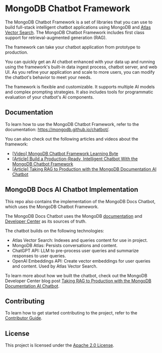 # MongoDB Chatbot Framework

The MongoDB Chatbot Framework is a set of libraries that you can use to build
full-stack intelligent chatbot applications using MongoDB and [Atlas Vector Search](https://www.mongodb.com/docs/atlas/atlas-vector-search/vector-search-overview/).
The MongoDB Chatbot Framework includes first class support for
retrieval-augmented generation (RAG).

The framework can take your chatbot application from prototype to production.

You can quickly get an AI chatbot enhanced with your data up and running using
the framework's built-in data ingest process, chatbot server, and web UI. As you
refine your application and scale to more users, you can modify the chatbot's
behavior to meet your needs.

The framework is flexible and customizable. It supports multiple AI models and
complex prompting strategies. It also includes tools for programmatic evaluation of your chatbot's AI components.

## Documentation

To learn how to use the MongoDB Chatbot Framework, refer to the documentation:
<https://mongodb.github.io/chatbot/>.

You can also check out the following articles and videos about the framework:

- [[Video] MongoDB Chatbot Framework Learning Byte](https://learn.mongodb.com/courses/mongodb-chatbot-framework)
- [[Article] Build a Production-Ready, Intelligent Chatbot With the MongoDB Chatbot Framework](https://dev.to/mongodb/build-a-production-ready-intelligent-chatbot-with-the-mongodb-chatbot-framework-4dd)
- [[Article] Taking RAG to Production with the MongoDB Documentation AI Chatbot](https://www.mongodb.com/developer/products/atlas/taking-rag-to-production-documentation-ai-chatbot/)

## MongoDB Docs AI Chatbot Implementation

This repo also contains the implementation of the MongoDB Docs Chatbot,
which uses the MongoDB Chatbot Framework.

The MongoDB Docs Chatbot uses the MongoDB [documentation](https://www.mongodb.com/docs/) and [Developer Center](https://www.mongodb.com/developer/) as its sources of truth.

The chatbot builds on the following technologies:

- Atlas Vector Search: Indexes and queries content for use in project.
- MongoDB Atlas: Persists conversations and content.
- ChatGPT API: LLM to pre-process user queries and summarize responses to user queries.
- OpenAI Embeddings API: Create vector embeddings for user queries and content. Used by Atlas Vector Search.

To learn more about how we built the chatbot, check out the MongoDB Developer Center blog post
[Taking RAG to Production with the MongoDB Documentation AI Chatbot](https://www.mongodb.com/developer/products/atlas/taking-rag-to-production-documentation-ai-chatbot/).

## Contributing

To learn how to get started contributing to the project, refer to the [Contributor Guide](./CONTRIBUTING.md).

## License

This project is licensed under the [Apache 2.0 License](LICENSE).
